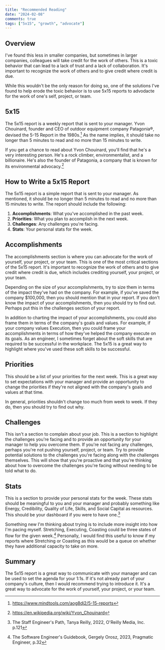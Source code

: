 ```yaml
---
title: "Recommended Reading"
date: "2024-02-08"
comments: true
tags: ["5x15", "growth", "advocate"]
---
```


## Overview
I've found this less in smaller companies, but sometimes in larger companies, colleagues will take credit for the work
of others. This is a toxic behavior that can lead to a lack of trust and a lack of collaboration. It's important to
recognize the work of others and to give credit where credit is due.

While this wouldn't be the only reason for doing so, one of the solutions I've found to help erode the toxic behavior
is to use 5x15 reports to advodacte for the work of one's self, project, or team.

## 5x15
The 5x15 report is a weekly report that is sent to your manager. Yvon Chouinard, founder and CEO of outdoor equipment
company Patagonia®, devised the 5-15 Report in the 1980s.[^1] As the name implies, it should take no longer than 5
minutes to read and no more than 15 minutes to write.

If you get a chance to read about Yvon Chouinard, you'll find that he's a very interesting person. He's a rock climber,
environmentalist, and a billionaire. He's also the founder of Patagonia, a company that is known for its environmental
advocacy.[^2]

## How to Write a 5x15 Report
The 5x15 report is a simple report that is sent to your manager. As mentioned, it should be no longer than 5 minutes to
read and no more than 15 minutes to write. The report should include the following:

1. **Accomplishments**: What you've accomplished in the past week.
2. **Priorities**: What you plan to accomplish in the next week.
3. **Challenges**: Any challenges you're facing.
4. **Stats**: Your personal stats for the week.

## Accomplishments
The accomplishments section is where you can advocate for the work of yourself, your project, or your team. This is one
of the most critical sections of the 5x15 report. It's important to recognize the work of others and to give credit where
credit is due, which includes crediting yourself, your project, or your team.

Depending on the size of your accomplishments, try to size them in terms of the impact they've had on the company. For
example, if you've saved the company $100,000, then you should mention that in your report. If you don't know the impact
of your accomplishments, then you should try to find out. Perhaps put this in the challenges section of your report.

In addition to charting the impact of your accomplishments, you could also frame them in terms of the company's goals and
values. For example, if your company values Execution, then you could frame your accomplishments in terms of how they've
helped the company execute on its goals.  As an engineer, I sometimes forget about the soft skills that are required to be successful in the workplace. The 5x15
is a great way to highlight where you've used these soft skills to be successful.

## Priorities
This should be a list of your priorities for the next week. This is a great way to set expectations with your manager
and provide an opportunity to change the priorities if they're not aligned with the company's goals and values at that
time.

In general, priorities shouldn't change too much from week to week. If they do, then you should try to find out why.

## Challenges
This isn't a section to complain about your job. This is a section to highlight the challenges you're facing and to
provide an opportunity for your manager to help you overcome them. If you're not facing any challenges, perhaps you're
not pushing yourself, project, or team. Try to provide potential solutions to the challenges you're facing along with
the challenges themselves. This will show that you're proactive and that you're thinking about how to overcome the
challenges you're facing without needing to be told what to do.

## Stats
This is a section to provide your personal stats for the week.  These stats should be meaningful to you and your
manager and probably something like Energy, Credibility, Quality of Life, Skills, and Social Capital as resources.  This
should be your dashboard if you were to have one.[^3]

Something new I'm thinking about trying is to include more insight into how I'm pacing myself.  Stretching, Executing,
Coasting could be three states of flow for the given week.[^4] Personally, I would find this useful to know if my reports
where Stretching or Coasting as this would be a queue on whether they have additional capacity to take on more.

## Summary
The 5x15 report is a great way to communicate with your manager and can be used to set the agenda for your 1:1s. If
it's not already part of your company's culture, then I would recommend trying to introduce it. It's a great way to
advocate for the work of yourself, your project, or your team.

[^1]: https://www.mindtools.com/aog8dj2/5-15-reports
[^2]: https://en.wikipedia.org/wiki/Yvon_Chouinard
[^3]: The Staff Engineer's Path, Tanya Reilly, 2022, O'Reilly Media, Inc. p.121
[^4]: The Software Engineer's Guidebook, Gergely Orosz, 2023, Pragmatic Engineer, p.32
